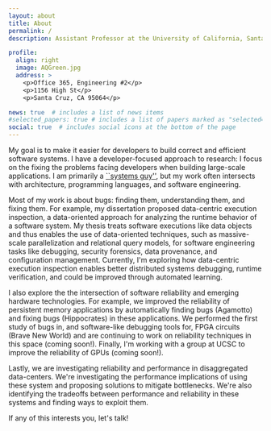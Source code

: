 ```yaml
---
layout: about
title: About
permalink: /
description: Assistant Professor at the University of California, Santa Cruz. <br /> I'm looking for graduate students interested in starting Fall 2022! <br/>[Click here](https://grad.soe.ucsc.edu/cse) for information about CSE at UC Santa Cruz; [click here](https://applygrad.ucsc.edu/apply/) to go directly to the application page

profile:
  align: right
  image: AQGreen.jpg
  address: >
    <p>Office 365, Engineering #2</p>
    <p>1156 High St</p>
    <p>Santa Cruz, CA 95064</p>

news: true  # includes a list of news items
#selected_papers: true # includes a list of papers marked as "selected={true}"
social: true  # includes social icons at the bottom of the page
---
```


My goal is to make it easier for developers to build correct and
efficient software systems.  I have a developer-focused approach to
research: I focus on the fixing the problems facing developers when
building large-scale applications.  I am primarily a [``systems
guy''](https://www.usenix.org/system/files/1311_05-08_mickens.pdf),
but my work often intersects with architecture, programming languages,
and software engineering.

Most of my work is about bugs: finding them, understanding them, and
fixing them.  For example, my dissertation proposed data-centric
execution inspection, a data-oriented approach for analyzing the
runtime behavior of a software system.  My thesis treats software
executions like data objects and thus enables the use of data-oriented
techniques, such as massive-scale parallelization and relational query
models, for software engineering tasks like debugging, security
forensics, data provenance, and configuration management.  Currently,
I'm exploring how data-centric execution inspection enables better
distributed systems debugging, runtime verification, and could be
improved through automated learning.


I also explore the the intersection of software reliability and
emerging hardware technologies.  For example, we improved the
reliability of persistent memory applications by automatically finding
bugs (Agamotto) and fixing bugs (Hippocrates) in these applications.
We performed the first study of bugs in, and software-like debugging
tools for, FPGA circuits (Brave New World) and are continuing to work
on reliability techniques in this space (coming soon!).  Finally, I'm
working with a group at UCSC to improve the reliability of GPUs
(coming soon!).

Lastly, we are investigating reliability and performance in
disaggregated data-centers.  We're investigating the performance
implications of using these system and proposing solutions to mitigate
bottlenecks.  We're also identifying the tradeoffs between performance
and reliability in these systems and finding ways to exploit them.

If any of this interests you, let's talk!
